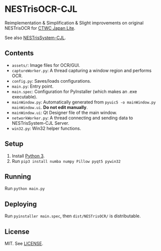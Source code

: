 # NESTrisOCR-CJL

Reimplementation & Simplification & Slight improvements on original NESTrisOCR for [CTWC Japan Lite](https://sites.google.com/view/classic-tetris-japan/).

See also [NESTrisSystem-CJL](https://github.com/NESTetrisJP/NESTrisSystem-CJL).

## Contents

* `assets/`: Image files for OCR/GUI.
* `captureWorker.py`: A thread capturing a window region and performs OCR.
* `config.py`: Saves/loads configurations.
* `main.py`: Entry point.
* `main.spec`: Configuration for PyInstaller (which makes an .exe executable).
* `mainWindow.py`: Automatically generated from `pyuic5 -o mainWindow.py mainWindow.ui`. **Do not edit manually**.
* `mainWindow.ui`: Qt Designer file of the main window.
* `networkWorker.py`: A thread connecting and sending data to NESTrisSystem-CJL Server.
* `win32.py`: Win32 helper functions.

## Setup

1. Install [Python 3](https://www.python.org/downloads/).
2. Run `pip3 install numba numpy Pillow pyqt5 pywin32`

## Running

Run `python main.py`

## Deploying

Run `pyinstaller main.spec`, then `dist/NESTrisOCR/` is distributable.

## License

MIT. See [LICENSE](LICENSE).